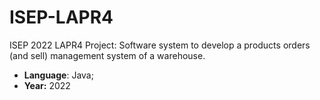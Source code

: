 # ISEP-LAPR4
ISEP 2022 LAPR4 Project: Software system to develop a products orders (and sell) management system of a warehouse.
* **Language**: Java;
* **Year:** 2022
